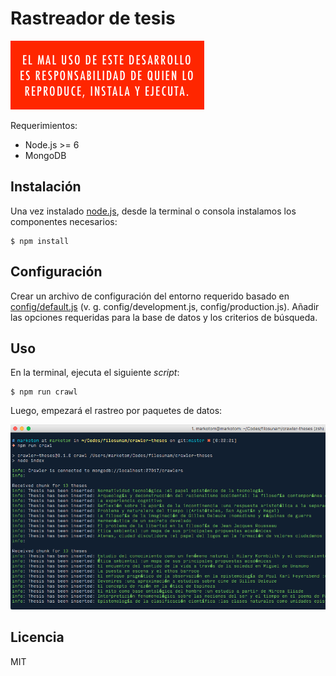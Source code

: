 Rastreador de tesis
===================

![Advertencia](./warning.png)

Requerimientos:

* Node.js >= 6
* MongoDB

## Instalación

Una vez instalado [node.js](https://nodejs.org/en/), desde la terminal o consola instalamos los componentes necesarios:

```
$ npm install
```

## Configuración

Crear un archivo de configuración del entorno requerido basado en [config/default.js](./config/default.js) (v. g. config/development.js, config/production.js). Añadir las opciones requeridas para la base de datos y los criterios de búsqueda.

## Uso

En la terminal, ejecuta el siguiente *script*:

```
$ npm run crawl
```

Luego, empezará el rastreo por paquetes de datos:

![Sample](./sample.png)

## Licencia

MIT
